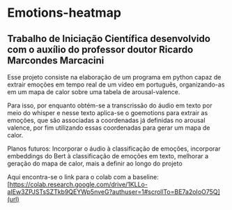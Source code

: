 # Emotions-heatmap
## Trabalho de Iniciação Científica desenvolvido com o auxílio do professor doutor Ricardo Marcondes Marcacini

Esse projeto consiste na elaboração de um programa em python capaz de extrair emoções em tempo real de um vídeo em português, organizando-as em um mapa de calor sobre uma tabela de arousal-valence.

Para isso, por enquanto obtém-se a transcrissão do áudio em texto por meio do whisper e nesse texto aplica-se o goemotions para extrair as emoções, que são associadas a coordenadas já definidas no arousal valence, por fim utilizando essas coordenadas para gerar um mapa de calor.

Planos futuros: Incorporar o áudio à classificação de emoções, incorporar embeddings do Bert à classificação de emoções em texto, melhorar a geração do mapa de calor, mais a definir ao longo do projeto

Aqui encontra-se o link para o colab com a baseline: [https://colab.research.google.com/drive/1KLLo-aIEw3ZPJSTsSZTkb9QEYWp5nveG?authuser=1#scrollTo=BE7a2oIoO75Q](url)
